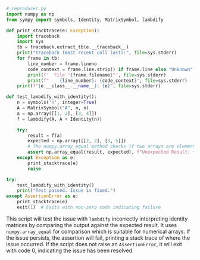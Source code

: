 ```python
# reproducer.py
import numpy as np
from sympy import symbols, Identity, MatrixSymbol, lambdify

def print_stacktrace(e: Exception):
    import traceback
    import sys
    tb = traceback.extract_tb(e.__traceback__)
    print("Traceback (most recent call last):", file=sys.stderr)
    for frame in tb:
        line_number = frame.lineno
        code_context = frame.line.strip() if frame.line else "Unknown"
        print(f'  File "{frame.filename}"', file=sys.stderr)
        print(f"    {line_number}: {code_context}", file=sys.stderr)
    print(f"{e.__class__.__name__}: {e}", file=sys.stderr)

def test_lambdify_with_identity():
    n = symbols('n', integer=True)
    A = MatrixSymbol("A", n, n)
    a = np.array([[1, 2], [3, 4]])
    f = lambdify(A, A + Identity(n))

    try:
        result = f(a)
        expected = np.array([[2, 2], [3, 5]])
        # The numpy.array_equal method checks if two arrays are element-wise equal within a tolerance.
        assert np.array_equal(result, expected), f"Unexpected Result: {result}"
    except Exception as e:
        print_stacktrace(e)
        raise

try:
    test_lambdify_with_identity()
    print("Test passed. Issue is fixed.")
except AssertionError as e:
    print_stacktrace(e)
    exit(1)  # Exits with non-zero code indicating failure
```

This script will test the issue with `lambdify` incorrectly interpreting identity matrices by comparing the output against the expected result. It uses `numpy.array_equal` for comparison which is suitable for numerical arrays. If the issue persists, the assertion will fail, printing a stack trace of where the issue occurred. If the script does not raise an `AssertionError`, it will exit with code 0, indicating the issue has been resolved.
